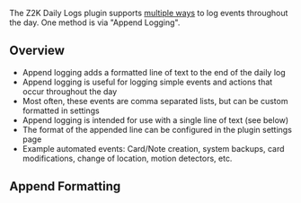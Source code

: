 The Z2K Daily Logs plugin supports [multiple ways](https://github.com/z2k-gwp/obsidian-z2k-daily-logs/wiki/Event-Logging) to log events throughout the day. One method is via "Append Logging". 

## Overview
- Append logging adds a formatted line of text to the end of the daily log
- Append logging is useful for logging simple events and actions that occur throughout the day
- Most often, these events are comma separated lists, but can be custom formatted in settings
- Append logging is intended for use with a single line of text (see below)
- The format of the appended line can be configured in the plugin settings page
- Example automated events: Card/Note creation, system backups, card modifications, change of location, motion detectors, etc.


## Append Formatting